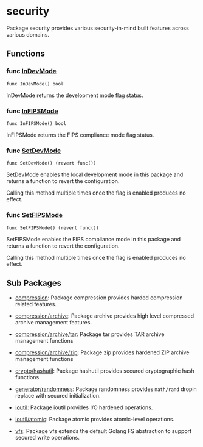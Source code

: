 # security

Package security provides various security-in-mind built features across
various domains.

## Functions

### func [InDevMode](flags.go#L19)

`func InDevMode() bool`

InDevMode returns the development mode flag status.

### func [InFIPSMode](flags.go#L47)

`func InFIPSMode() bool`

InFIPSMode returns the FIPS compliance mode flag status.

### func [SetDevMode](flags.go#L27)

`func SetDevMode() (revert func())`

SetDevMode enables the local development mode in this package and returns a
function to revert the configuration.

Calling this method multiple times once the flag is enabled produces no effect.

### func [SetFIPSMode](flags.go#L55)

`func SetFIPSMode() (revert func())`

SetFIPSMode enables the FIPS compliance mode in this package and returns a
function to revert the configuration.

Calling this method multiple times once the flag is enabled produces no effect.

## Sub Packages

* [compression](./compression): Package compression provides harded compression related features.

* [compression/archive](./compression/archive): Package archive provides high level compressed archive management features.

* [compression/archive/tar](./compression/archive/tar): Package tar provides TAR archive management functions

* [compression/archive/zip](./compression/archive/zip): Package zip provides hardened ZIP archive management functions

* [crypto/hashutil](./crypto/hashutil): Package hashutil provides secured cryptographic hash functions

* [generator/randomness](./generator/randomness): Package randomness provides `math/rand` dropin replace with secured initialization.

* [ioutil](./ioutil): Package ioutil provides I/O hardened operations.

* [ioutil/atomic](./ioutil/atomic): Package atomic provides atomic-level operations.

* [vfs](./vfs): Package vfs extends the default Golang FS abstraction to support secured write operations.

